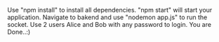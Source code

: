 ﻿Use "npm install" to install all dependencies.
"npm start" will start your application.
Navigate to bakend and use "nodemon app.js" to run the socket.
Use 2 users Alice and Bob with any password to login.
You are Done..:)
